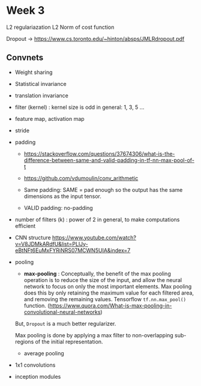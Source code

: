 # Week 3

L2 regulariazation
L2 Norm of cost function

Dropout -> https://www.cs.toronto.edu/~hinton/absps/JMLRdropout.pdf

## Convnets

- Weight sharing
- Statistical invariance
- translation invariance

- filter (kernel) : kernel size is odd in general: 1, 3, 5 ...
- feature map, activation map
- stride
- padding 
	- https://stackoverflow.com/questions/37674306/what-is-the-difference-between-same-and-valid-padding-in-tf-nn-max-pool-of-t 
	- https://github.com/vdumoulin/conv_arithmetic

	- Same padding: SAME = pad enough so the output has the same dimensions as the input tensor.
	- VALID padding: no-padding

- number of filters (k) : power of 2 in general, to make computations efficient

- CNN structure https://www.youtube.com/watch?v=V8JDMkARdfU&list=PLlJy-eBtNFt6EuMxFYRiNRS07MCWN5UIA&index=7

- pooling
	- **max-pooling** : Conceptually, the benefit of the max pooling operation is to reduce the size of the input, and allow the neural network to focus on only the most important elements. Max pooling does this by only retaining the maximum value for each filtered area, and removing the remaining values. Tensorflow `tf.nn.max_pool()` function. (https://www.quora.com/What-is-max-pooling-in-convolutional-neural-networks)

	But, `Dropout` is a much better regularizer.

	Max pooling is done by applying a max filter to non-overlapping sub-regions of the initial representation.

	- average pooling

- 1x1 convolutions

- inception modules